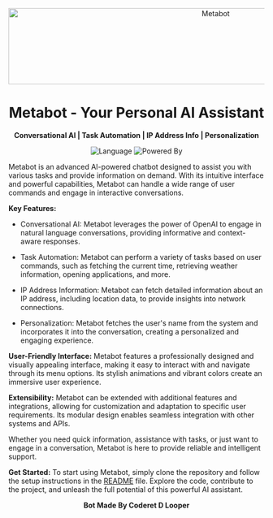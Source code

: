 <p align="center">
  <img src="https://media3.giphy.com/headers/GitHub/w8ZJLtJbmuph.gif" alt="Metabot" width="800" height="150" />
</p>

<h1 align="center">Metabot - Your Personal AI Assistant</h1>

<p align="center">
  <b>Conversational AI | Task Automation | IP Address Info | Personalization</b>
</p>

<p align="center">
  <img src="https://img.shields.io/badge/Language-Python-blue.svg" alt="Language" />
  <img src="https://img.shields.io/badge/Powered%20By-OpenAI-orange.svg" alt="Powered By" />
</p>

Metabot is an advanced AI-powered chatbot designed to assist you with various tasks and provide information on demand. With its intuitive interface and powerful capabilities, Metabot can handle a wide range of user commands and engage in interactive conversations.

**Key Features:**
- Conversational AI: Metabot leverages the power of OpenAI to engage in natural language conversations, providing informative and context-aware responses.

- Task Automation: Metabot can perform a variety of tasks based on user commands, such as fetching the current time, retrieving weather information, opening applications, and more.

- IP Address Information: Metabot can fetch detailed information about an IP address, including location data, to provide insights into network connections.

- Personalization: Metabot fetches the user's name from the system and incorporates it into the conversation, creating a personalized and engaging experience.

**User-Friendly Interface:**
Metabot features a professionally designed and visually appealing interface, making it easy to interact with and navigate through its menu options. Its stylish animations and vibrant colors create an immersive user experience.

**Extensibility:**
Metabot can be extended with additional features and integrations, allowing for customization and adaptation to specific user requirements. Its modular design enables seamless integration with other systems and APIs.

Whether you need quick information, assistance with tasks, or just want to engage in a conversation, Metabot is here to provide reliable and intelligent support.

**Get Started:**
To start using Metabot, simply clone the repository and follow the setup instructions in the [README](link-to-readme.md) file. Explore the code, contribute to the project, and unleash the full potential of this powerful AI assistant.

<p align="center">
  <b>Bot Made By Coderet D Looper</b>
</p>
